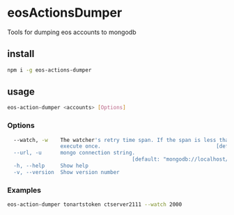 # eosActionsDumper

Tools for dumping eos accounts to mongodb

## install

```bash
npm i -g eos-actions-dumper
```

## usage

```bash
eos-action-dumper <accounts> [Options]
```

### Options

```bash
  --watch, -w    The watcher's retry time span. If the span is less than 0, only
                 execute once.                                     [default: -1]
  --url, -u      mongo connection string.
                                        [default: "mongodb://localhost/actions"]
  -h, --help     Show help                                             [boolean]
  -v, --version  Show version number                                   [boolean]
```

### Examples

```bash
eos-action-dumper tonartstoken ctserver2111 --watch 2000
```
